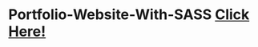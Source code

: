 # Portfolio-Website-With-SASS [Click Here!](https://yasingultekin.github.io/Portfolio-Website-With-SASS/)
